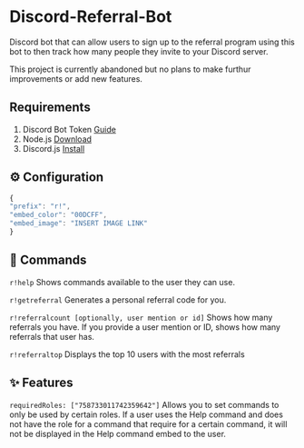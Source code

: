 # Discord-Referral-Bot
Discord bot that can allow users to sign up to the referral program using this bot to then track how many people they invite to your Discord server.

This project is currently abandoned but no plans to make furthur improvements or add new features.

## Requirements
1. Discord Bot Token [Guide](https://discordjs.guide/preparations/setting-up-a-bot-application.html#creating-your-bot)
2. Node.js [Download](https://nodejs.org/en/)
3. Discord.js [Install](https://discord.js.org/#/)

## ⚙️ Configuration
```javascript
{
"prefix": "r!",
"embed_color": "00DCFF",
"embed_image": "INSERT IMAGE LINK"
}
```

## 💬 Commands
`r!help` Shows commands available to the user they can use.

`r!getreferral` Generates a personal referral code for you.

`r!referralcount [optionally, user mention or id]` Shows how many referrals you have. If you provide a user mention or ID, shows how many referrals that user has.

`r!referraltop` Displays the top 10 users with the most referrals

## ✨ Features

`requiredRoles: ["758733011742359642"]` Allows you to set commands to only be used by certain roles. If a user uses the Help command and does not have the role for a command that require for a certain command, it will not be displayed in the Help command embed to the user.
